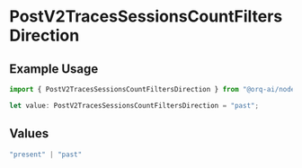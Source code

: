 # PostV2TracesSessionsCountFiltersDirection

## Example Usage

```typescript
import { PostV2TracesSessionsCountFiltersDirection } from "@orq-ai/node/models/operations";

let value: PostV2TracesSessionsCountFiltersDirection = "past";
```

## Values

```typescript
"present" | "past"
```